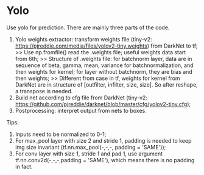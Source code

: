 # Yolo
Use yolo for prediction.
  There are mainly three parts of the code.
  1. Yolo weights extractor: transform weights file (tiny-v2: https://pjreddie.com/media/files/yolov2-tiny.weights) from DarkNet to tf;
    >> Use np.fromfile() read the .weights file; useful weights data start from 6th;
    >> Structure of .weights file: for batchnorm layer, data are in sequence of beta, gamma, mean, variance for batchnormalization, and then weights for kernel; for layer without batchnorm, they are bias and then weights;
    >> Different from case in tf, weights for kernel from DarkNet are in structure of [outfilter, infilter, size, size]. So after reshape, a transpose is needed. 
  2. Build net according to cfg file from DarkNet (tiny-v2: https://github.com/pjreddie/darknet/blob/master/cfg/yolov2-tiny.cfg);
  3. Postprocessing: interpret output from nets to boxes.
  
  Tips:
  1. Inputs need to be normalized to 0-1;
  2. For max_pool layer with size 2 and stride 1, padding is needed to keep img size invariant (tf.nn.max_pool(-,-,-, padding = 'SAME'));
  3. For conv layer with size 1, stride 1 and pad 1, use argument tf.nn.conv2d(-,-,-,padding = 'SAME'), which means there is no padding in fact.
